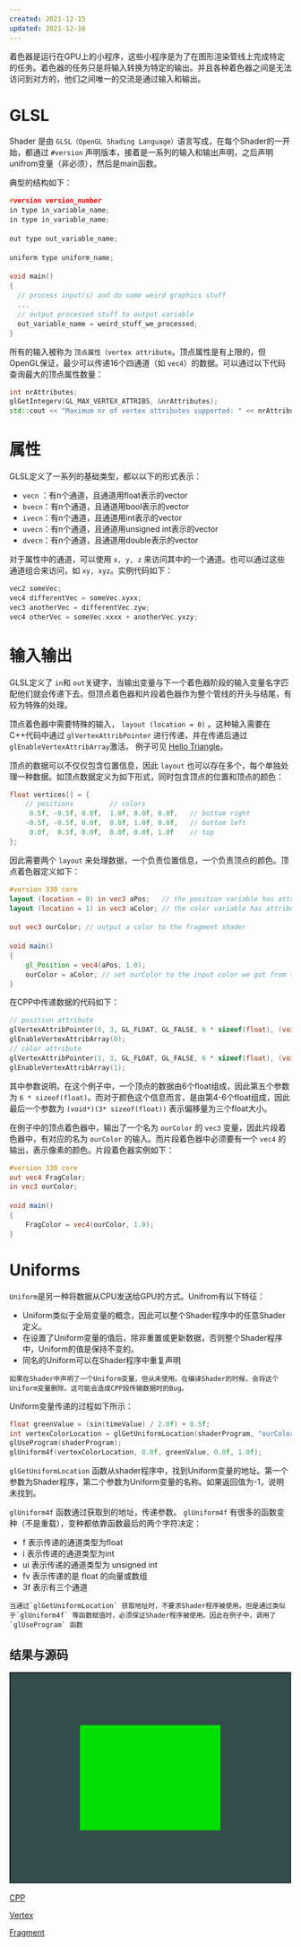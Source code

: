 ```yaml
---
created: 2021-12-15
updated: 2021-12-16
---
```

着色器是运行在GPU上的小程序，这些小程序是为了在图形渲染管线上完成特定的任务。着色器的任务只是将输入转换为特定的输出。并且各种着色器之间是无法访问到对方的，他们之间唯一的交流是通过输入和输出。

# GLSL

Shader 是由 `GLSL（OpenGL Shading Language）`语言写成，在每个Shader的一开始，都通过 `#version` 声明版本，接着是一系列的输入和输出声明，之后声明unifrom变量（非必须），然后是main函数。

典型的结构如下：

```cpp
#version version_number
in type in_variable_name;
in type in_variable_name;

out type out_variable_name;
  
uniform type uniform_name;
  
void main()
{
  // process input(s) and do some weird graphics stuff
  ...
  // output processed stuff to output variable
  out_variable_name = weird_stuff_we_processed;
}
```

所有的输入被称为 `顶点属性（vertex attribute`。顶点属性是有上限的，但OpenGL保证，最少可以传递16个四通道（如 `vec4`）的数据。可以通过以下代码查询最大的顶点属性数量：

```cpp
int nrAttributes;
glGetIntegerv(GL_MAX_VERTEX_ATTRIBS, &nrAttributes);
std::cout << "Maximum nr of vertex attributes supported: " << nrAttributes << std::endl;
```

# 属性

GLSL定义了一系列的基础类型，都以以下的形式表示：

- `vecn` ：有n个通道，且通道用float表示的vector
- `bvecn`：有n个通道，且通道用bool表示的vector
- `ivecn`：有n个通道，且通道用int表示的vector
- `uvecn`：有n个通道，且通道用unsigned int表示的vector
- `dvecn`：有n个通道，且通道用double表示的vector

对于属性中的通道，可以使用 `x, y, z` 来访问其中的一个通道。也可以通过这些通道组合来访问，如 `xy, xyz`。实例代码如下：

```cpp
vec2 someVec;
vec4 differentVec = someVec.xyxx;
vec3 anotherVec = differentVec.zyw;
vec4 otherVec = someVec.xxxx + anotherVec.yxzy;
```

# 输入输出

GLSL定义了 `in`和 `out`关键字，当输出变量与下一个着色器阶段的输入变量名字匹配他们就会传递下去。但顶点着色器和片段着色器作为整个管线的开头与结尾，有较为特殊的处理。

顶点着色器中需要特殊的输入， `layout (location = 0)` 。这种输入需要在C++代码中通过 `glVertexAttribPointer` 进行传递，并在传递后通过 `glEnableVertexAttribArray`激活。 例子可见 [Hello Triangle](Learn%20OpenGL%20-%20Ch%2002%20Hello%20Triangle.md)。

顶点的数据可以不仅仅包含位置信息，因此 `layout` 也可以存在多个，每个单独处理一种数据。如顶点数据定义为如下形式，同时包含顶点的位置和顶点的颜色：

```cpp
float vertices[] = {
    // positions         // colors
     0.5f, -0.5f, 0.0f,  1.0f, 0.0f, 0.0f,   // bottom right
    -0.5f, -0.5f, 0.0f,  0.0f, 1.0f, 0.0f,   // bottom left
     0.0f,  0.5f, 0.0f,  0.0f, 0.0f, 1.0f    // top 
};
```

因此需要两个 `layout` 来处理数据，一个负责位置信息，一个负责顶点的颜色。顶点着色器定义如下：

```glsl
#version 330 core
layout (location = 0) in vec3 aPos;   // the position variable has attribute position 0
layout (location = 1) in vec3 aColor; // the color variable has attribute position 1
  
out vec3 ourColor; // output a color to the fragment shader

void main()
{
    gl_Position = vec4(aPos, 1.0);
    ourColor = aColor; // set ourColor to the input color we got from the vertex data
}
```

在CPP中传递数据的代码如下：

```cpp
// position attribute
glVertexAttribPointer(0, 3, GL_FLOAT, GL_FALSE, 6 * sizeof(float), (void*)0);
glEnableVertexAttribArray(0);
// color attribute
glVertexAttribPointer(1, 3, GL_FLOAT, GL_FALSE, 6 * sizeof(float), (void*)(3* sizeof(float)));
glEnableVertexAttribArray(1);
```

其中参数说明，在这个例子中，一个顶点的数据由6个float组成，因此第五个参数为 `6 * sizeof(float)`。而对于颜色这个信息而言，是由第4-6个float组成，因此最后一个参数为 `(void*)(3* sizeof(float))` 表示偏移量为三个float大小。

在例子中的顶点着色器中，输出了一个名为 `ourColor` 的 `vec3` 变量，因此片段着色器中，有对应的名为 `ourColor` 的输入。而片段着色器中必须要有一个 `vec4` 的输出，表示像素的颜色。片段着色器实例如下：

```glsl
#version 330 core
out vec4 FragColor;  
in vec3 ourColor;
  
void main()
{
    FragColor = vec4(ourColor, 1.0);
}
```

# Uniforms

`Uniform`是另一种将数据从CPU发送给GPU的方式。Unifrom有以下特征：

- Uniform类似于全局变量的概念，因此可以整个Shader程序中的任意Shader定义。
- 在设置了Uniform变量的值后，除非重置或更新数据，否则整个Shader程序中，Uniform的值是保持不变的。
- 同名的Uniform可以在Shader程序中重复声明

```ad-error
如果在Shader中声明了一个Uniform变量，但从未使用。在编译Shader的时候，会将这个Uniform变量删除。这可能会造成CPP段传输数据时的Bug。
```

Uniform变量传递的过程如下所示：

```cpp
float greenValue = (sin(timeValue) / 2.0f) + 0.5f;
int vertexColorLocation = glGetUniformLocation(shaderProgram, "ourColor");
glUseProgram(shaderProgram);
glUniform4f(vertexColorLocation, 0.0f, greenValue, 0.0f, 1.0f);
```

`glGetUniformLocation` 函数从shader程序中，找到Uniform变量的地址。第一个参数为Shader程序，第二个参数为Uniform变量的名称。如果返回值为-1，说明未找到。

`glUniform4f` 函数通过获取到的地址，传递参数。 `glUniform4f` 有很多的函数变种（不是重载），变种都依靠函数最后的两个字符决定：

- f 表示传递的通道类型为float
- i 表示传递的通道类型为int
- ui 表示传递的通道类型为 unsigned int
- fv 表示传递的是 float 的向量或数组
- 3f 表示有三个通道

```ad-warning
当通过`glGetUniformLocation` 获取地址时，不要求Shader程序被使用。但是通过类似于`glUniform4f` 等函数赋值时，必须保证Shader程序被使用。因此在例子中，调用了 `glUseProgram` 函数
```

## 结果与源码

![|500](assets/LearnOpenGL-Ch%2003%20Shaders/GIF.gif)

[CPP](https://raw.githubusercontent.com/xuejiaW/Study-Notes/master/LearnOpenGL_VSCode/src/3.Shaders/main.cpp)

[Vertex](https://raw.githubusercontent.com/xuejiaW/Study-Notes/master/LearnOpenGL_VSCode/src/3.Shaders/vertex.vert)

[Fragment](https://raw.githubusercontent.com/xuejiaW/Study-Notes/master/LearnOpenGL_VSCode/src/3.Shaders/fragment.frag)
